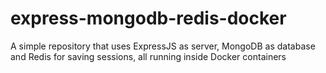 # express-mongodb-redis-docker
A simple repository that uses ExpressJS as server, MongoDB as database and Redis for saving sessions, all running inside Docker containers
